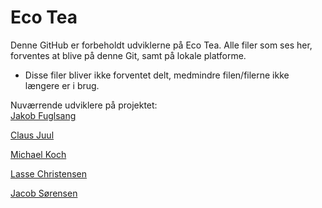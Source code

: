 # Eco Tea


Denne GitHub er forbeholdt udviklerne på Eco Tea.
Alle filer som ses her, forventes at blive på denne Git, samt på lokale platforme.
- Disse filer bliver ikke forventet delt, medmindre filen/filerne ikke længere er i brug.


Nuværrende udviklere på projektet:  
[Jakob Fuglsang](https://github.com/Ffuglsang)

[Claus Juul](https://github.com/clausjuul)

[Michael Koch](https://github.com/mftw)

[Lasse Christensen](https://github.com/Lassemc475)

[Jacob Sørensen](https://github.com/sygtnice)
